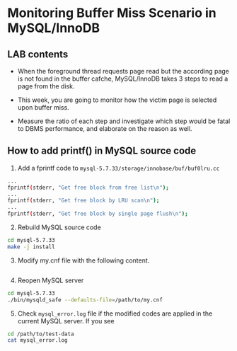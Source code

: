 # Monitoring Buffer Miss Scenario in MySQL/InnoDB

## LAB contents
- When the foreground thread requests page read but the according page is not found in the buffer cafche, MySQL/InnoDB takes 3 steps to read a page from the disk.
 
- This week, you are going to monitor how the victim page is selected upon buffer miss. 
- Measure the ratio of each step and investigate which step would be fatal to DBMS performance, and elaborate on the reason as well.

## How to add printf() in MySQL source code

1. Add a fprintf code to ```mysql-5.7.33/storage/innobase/buf/buf0lru.cc```
```bash
...
fprintf(stderr, "Get free block from free list\n");
...
fprintf(stderr, "Get free block by LRU scan\n");
...
fprintf(stderr, "Get free block by single page flush\n");
```

2. Rebuild MySQL source code
```bash
cd mysql-5.7.33
make -j install
```

3. Modify my.cnf file with the following content.
```bash


```

4. Reopen MySQL server
```bash
cd mysql-5.7.33
./bin/mysqld_safe --defaults-file=/path/to/my.cnf
```

5. Check ```mysql_error.log``` file if the modified codes are applied in the current MySQL server. If you see 
```bash
cd /path/to/test-data
cat mysql_error.log
```
